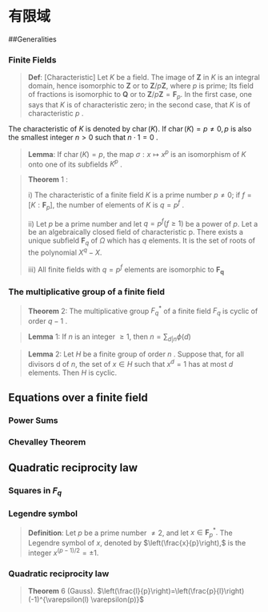 # 有限域
##Generalities

### Finite Fields

> **Def**: [Characteristic]
> Let $K$ be a field. The image of $\mathbf{Z}$ in $K$ is an integral domain, hence isomorphic to $\mathbf{Z}$ or to $\mathbf{Z} / p \mathbf{Z},$ where $p$ is prime; 
> Its field of fractions is isomorphic to $\mathbf{Q}$ or to $\mathbf{Z} / p \mathbf{Z}=\mathbf{F}_{p}$. In the first case, one says that $K$ is of characteristic zero; in the second case, that $K$ is of characteristic $p$ .

The characteristic of $K$ is denoted by $\operatorname{char}(K) .$ If $\operatorname{char}(K)=p \neq 0, p$ is also the smallest integer $n>0$ such that $n\cdot1=0$ .

> **Lemma**: If $\operatorname{char}(K)=p,$ the map $\sigma : x \mapsto x^{p}$ is an isomorphism of $K$ onto one of its subfields $K^{p}$ .

> **Theorem** 1 :
>
> i) The characteristic of a finite field $K$ is a prime number $p \neq 0 ;$ if $f=\left[K : \mathbf{F}_{p}\right],$ the number of elements of $K$ is $q=p^{f}$ . 
>
> ii) Let $p$ be a prime number and let $q=p^{f}(f \geqslant 1)$ be a power of $p .$ Let a be an algebraically closed field of characteristic p. There exists a unique subfield $\mathbf{F}_{q}$ of $\Omega$ which has $q$ elements. It is the set of roots of the polynomial $X^{q}-X .$
>
> iii) All finite fields with $q=p^{f}$ elements are isomorphic to $\mathbf{F}_{\boldsymbol{q}}$

### The multiplicative group of a finite field

> **Theorem** 2: The multiplicative group $F^*_q$ of a finite field $F_q$ is cyclic of order $q-1$ .  

> **Lemma** $1 :$ If $n$ is an integer $\geqslant 1,$ then $n=\sum_{d | n} \phi(d)$

> **Lemma** $2 :$ Let $H$ be a finite group of order $n$ . Suppose that, for all divisors d of $n,$ the set of $x \in H$ such that $x^{d}=1$ has at most $d$ elements. Then $H$ is cyclic.

## Equations over a finite field

### Power Sums



### Chevalley Theorem



## Quadratic reciprocity law

### Squares in $F_q$



### Legendre symbol

> **Definition**: Let $p$ be a prime number $\neq 2,$ and let $x \in \mathbf{F}_{p}^{*} .$ The Legendre symbol of $x,$ denoted by $\left(\frac{x}{p}\right),$ is the integer $x^{(p-1) / 2}=\pm 1 .$



### Quadratic reciprocity law

> **Theorem** 6 (Gauss). $\left(\frac{l}{p}\right)=\left(\frac{p}{l}\right) (-1)^{\varepsilon(l) \varepsilon(p)}$



















